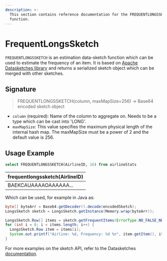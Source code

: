 ```yaml
---
description: >-
  This section contains reference documentation for the FREQUENTLONGSSKETCH
  function.
---
```


# FrequentLongsSketch

`FREQUENTLONGSSKETCH` is an estimation data-sketch function which can be used to estimate the frequency of an item. It is based on [Apache Datasketches library](https://datasketches.apache.org/docs/Frequency/FrequentItemsOverview.html) and returns a serialized sketch object which can be merged with other sketches.

## Signature

> FREQUENTLONGSSKETCH(column, maxMapSize=256) -> Base64 encoded sketch object

* `column` (required): Name of the column to aggregate on. Needs to be a type which can be cast into 'LONG'.
* `maxMapSize`: This value specifies the maximum physical length of the internal hash map. The maxMapSize must be a power of 2 and the default value is 256.

## Usage Example

```sql
select FREQUENTLONGSSKETCH(AirlineID, 16) from airlineStats
```

| frequentlongssketch(AirlineID) |
| ------------------------------ |
| BAEKCAUAAAAOAAAAAA...          |

Which can be used, for example in Java as:

```java
byte[] byteArr = Base64.getDecoder().decode(encodedSketch);
LongsSketch sketch = LongsSketch.getInstance(Memory.wrap(byteArr));

LongsSketch.Row[] items = sketch.getFrequentItems(ErrorType.NO_FALSE_NEGATIVES);
for (int i = 0; i < items.length; i++) {
  LongsSketch.Row item = items[i];
  System.out.printf("Airline: %d, Frequency: %d %n", item.getItem(), item.getEstimate());
}
```

For more examples on the sketch API, refer to the Datasketches [documentation](https://datasketches.apache.org/docs/Frequency/FrequentItemsJavaExample.html).
